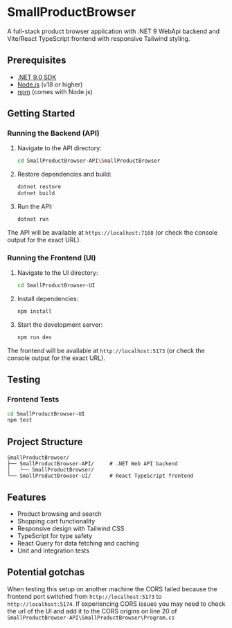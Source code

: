 # SmallProductBrowser

A full-stack product browser application with .NET 9 WebApi backend and Vite/React TypeScript frontend with responsive Tailwind styling.

## Prerequisites

- [.NET 9.0 SDK](https://dotnet.microsoft.com/download/dotnet/8.0)
- [Node.js](https://nodejs.org/) (v18 or higher)
- [npm](https://www.npmjs.com/) (comes with Node.js)

## Getting Started

### Running the Backend (API)

1. Navigate to the API directory:
   ```bash
   cd SmallProductBrowser-API\SmallProductBrowser
   ```

2. Restore dependencies and build:
   ```bash
   dotnet restore
   dotnet build
   ```

3. Run the API:

   ```bash
   dotnet run
   ```

The API will be available at `https://localhost:7168` (or check the console output for the exact URL).

### Running the Frontend (UI)

1. Navigate to the UI directory:
   ```bash
   cd SmallProductBrowser-UI
   ```

2. Install dependencies:
   ```bash
   npm install
   ```

3. Start the development server:
   ```bash
   npm run dev
   ```

The frontend will be available at `http://localhost:5173` (or check the console output for the exact URL).

## Testing

### Frontend Tests
```bash
cd SmallProductBrowser-UI
npm test
```

## Project Structure

```
SmallProductBrowser/
├── SmallProductBrowser-API/     # .NET Web API backend
│   └── SmallProductBrowser/
└── SmallProductBrowser-UI/      # React TypeScript frontend
```

## Features

- Product browsing and search
- Shopping cart functionality
- Responsive design with Tailwind CSS
- TypeScript for type safety
- React Query for data fetching and caching
- Unit and integration tests

## Potential gotchas

When testing this setup on another machine the CORS failed because the frontend port switched from `http://localhost:5173` to `http://localhost:5174`. If experiencing CORS issues you may need to check the url of the UI and add it to the CORS origins on line 20 of `SmallProductBrowser-API\SmallProductBrowser\Program.cs`
